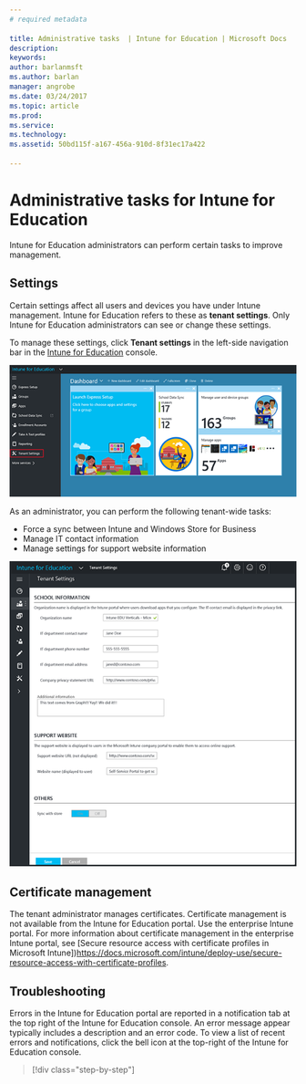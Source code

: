 ```yaml
---
# required metadata

title: Administrative tasks  | Intune for Education | Microsoft Docs
description:
keywords:
author: barlanmsft
ms.author: barlan
manager: angrobe
ms.date: 03/24/2017
ms.topic: article
ms.prod:
ms.service:
ms.technology:
ms.assetid: 50bd115f-a167-456a-910d-8f31ec17a422

---
```


# Administrative tasks for Intune for Education

Intune for Education  administrators can perform certain tasks to improve management.

## Settings
Certain settings affect all users and devices you have under Intune management. Intune for Education refers to these as **tenant settings**. Only Intune for Education administrators can see or change these settings.

To manage these settings, click **Tenant settings** in the left-side navigation bar in the [Intune for Education](https://manage.windowsazure.com) console.

  ![Screenshot of the "Tenant Settings" option in Intune for Education console](../media/edu-tenant-settings.png)

As an administrator, you can perform the following tenant-wide tasks:
-	Force a sync between Intune and Windows Store for Business
-	Manage IT contact information
-	Manage settings for support website information

![Screenshot of the "Tenant Settings" option in Intune for Education console showing school, support website, and other information. ](../media/tenant-settings.png)

## Certificate management

The tenant administrator manages certificates. Certificate management is not available from the Intune for Education portal. Use the enterprise Intune portal. For more information about certificate management in the enterprise Intune portal, see [Secure resource access with certificate profiles in Microsoft Intune])https://docs.microsoft.com/intune/deploy-use/secure-resource-access-with-certificate-profiles.

## Troubleshooting

Errors in the Intune for Education portal are reported in a notification tab at the top right of the Intune for Education console. An error message appear typically includes a description and an error code. To view a list of recent errors and notifications, click the bell icon at the top-right of the Intune for Education console.

>[!div class="step-by-step"]

><!-- [&larr; **Add apps**](.\add-apps.md)    [**Install apps** &rarr;](.\install-apps.md)  -->
